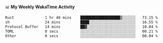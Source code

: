 <!--
**stamp711/stamp711** is a ✨ _special_ ✨ repository because its `README.md` (this file) appears on your GitHub profile.

Here are some ideas to get you started:

- 🔭 I’m currently working on ...
- 🌱 I’m currently learning ...
- 👯 I’m looking to collaborate on ...
- 🤔 I’m looking for help with ...
- 💬 Ask me about ...
- 📫 How to reach me: ...
- 😄 Pronouns: ...
- ⚡ Fun fact: ...
-->

📊 **My Weekly WakaTime Activity**

<!--START_SECTION:waka-->

```txt
Rust              1 hr 48 mins    ██████████████████▒░░░░░░   73.15 %
sh                24 mins         ████░░░░░░░░░░░░░░░░░░░░░   16.55 %
Protocol Buffer   14 mins         ██▓░░░░░░░░░░░░░░░░░░░░░░   10.04 %
TOML              0 secs          ░░░░░░░░░░░░░░░░░░░░░░░░░   00.21 %
Other             0 secs          ░░░░░░░░░░░░░░░░░░░░░░░░░   00.04 %
```

<!--END_SECTION:waka-->
